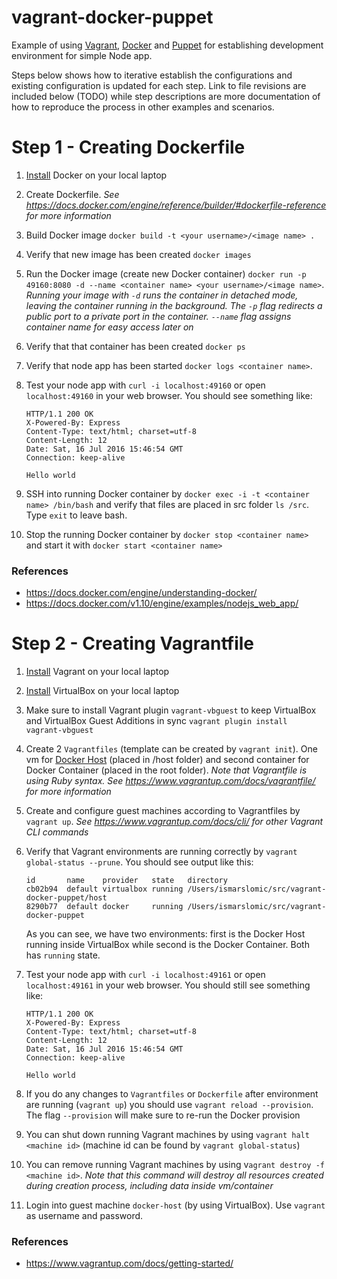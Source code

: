 # vagrant-docker-puppet
Example of using [Vagrant](https://www.vagrantup.com/), [Docker](https://www.docker.com/) and [Puppet](https://puppet.com/) for establishing development environment for simple Node app.

Steps below shows how to iterative establish the configurations and existing configuration is updated for each step. 
Link to file revisions are included below (TODO) while step descriptions are more documentation of how to reproduce the process in other examples and scenarios.

# Step 1 - Creating Dockerfile
1. [Install](https://docs.docker.com/engine/installation/) Docker on your local laptop
1. Create Dockerfile. _See https://docs.docker.com/engine/reference/builder/#dockerfile-reference for more information_
1. Build Docker image `docker build -t <your username>/<image name> .`
1. Verify that new image has been created `docker images`
1. Run the Docker image (create new Docker container) `docker run -p 49160:8080 -d --name <container name> <your username>/<image name>`. 
_Running your image with `-d` runs the container in detached mode, 
leaving the container running in the background. The `-p` flag 
redirects a public port to a private port in the container. `--name` flag assigns container name for easy access later on_
1. Verify that that container has been created `docker ps`
1. Verify that node app has been started `docker logs <container name>`. 
1. Test your node app with `curl -i localhost:49160` or open `localhost:49160` in your web browser. You should see something like:

    ```
    HTTP/1.1 200 OK
    X-Powered-By: Express
    Content-Type: text/html; charset=utf-8
    Content-Length: 12
    Date: Sat, 16 Jul 2016 15:46:54 GMT
    Connection: keep-alive
    
    Hello world
    ```

1. SSH into running Docker container by `docker exec -i -t <container name> /bin/bash` and verify that files are placed in src folder `ls /src`.
Type `exit` to leave bash.
1. Stop the running Docker container by `docker stop <container name>` and start it with `docker start <container name>`

### References
- https://docs.docker.com/engine/understanding-docker/
- https://docs.docker.com/v1.10/engine/examples/nodejs_web_app/ 

# Step 2 - Creating Vagrantfile
1. [Install](https://www.vagrantup.com/downloads.html) Vagrant on your local laptop
1. [Install](https://www.virtualbox.org/wiki/Downloads) VirtualBox on your local laptop
1. Make sure to install Vagrant plugin `vagrant-vbguest` to keep VirtualBox and VirtualBox Guest Additions in sync `vagrant plugin install vagrant-vbguest`
1. Create 2 `Vagrantfiles` (template can be created by `vagrant init`). One vm for [Docker Host](https://www.vagrantup.com/docs/docker/basics.html) (placed in /host folder) and second container for Docker Container (placed in the root folder). 
_Note that Vagrantfile is using Ruby syntax. See https://www.vagrantup.com/docs/vagrantfile/ for more information_
1. Create and configure guest machines according to Vagrantfiles by `vagrant up`. _See https://www.vagrantup.com/docs/cli/ for other Vagrant CLI commands_
1. Verify that Vagrant environments are running correctly by `vagrant global-status --prune`. You should see output like this:
    ```
    id       name    provider   state   directory
    cb02b94  default virtualbox running /Users/ismarslomic/src/vagrant-docker-puppet/host
    8290b77  default docker     running /Users/ismarslomic/src/vagrant-docker-puppet
    ```
    As you can see, we have two environments: first is the Docker Host running inside VirtualBox while second is the Docker Container. Both has `running` state.
1. Test your node app with `curl -i localhost:49161` or open `localhost:49161` in your web browser. You should still see something like:
   
    ```
    HTTP/1.1 200 OK
    X-Powered-By: Express
    Content-Type: text/html; charset=utf-8
    Content-Length: 12
    Date: Sat, 16 Jul 2016 15:46:54 GMT
    Connection: keep-alive
    
    Hello world
    ``` 
1. If you do any changes to `Vagrantfiles` or `Dockerfile` after environment are running (`vagrant up`) you should use `vagrant reload --provision`. The flag `--provision` will make sure to re-run the Docker provision
1. You can shut down running Vagrant machines by using `vagrant halt <machine id>` (machine id can be found by `vagrant global-status`)
1. You can remove running Vagrant machines by using v`agrant destroy -f <machine id>`. _Note that this command will destroy all resources created during creation process, including data inside vm/container_
1. Login into guest machine `docker-host` (by using VirtualBox). Use `vagrant` as username and password.

### References
- https://www.vagrantup.com/docs/getting-started/